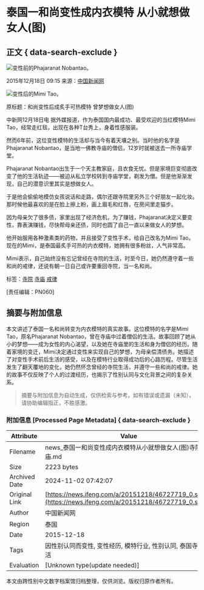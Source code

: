 # 泰国一和尚变性成内衣模特 从小就想做女人(图)

## 正文 { data-search-exclude }


![变性前的Phajaranat Nobantao。](http://y2.ifengimg.com/cmpp/2015/12/18/09/20b05965-d7f3-4b2b-8c4d-7ec396552f2e_size88_w500_h491.jpg)

2015年12月18日 09:15 来源：[中国新闻网](http://www.chinanews.com/gj/2015/12-18/7676735.shtml)

![变性后的Mimi Tao。](http://y0.ifengimg.com/cmpp/2015/12/18/09/2a9a104b-30a3-4524-9837-6746812e3479_size98_w500_h471.jpg)

原标题：和尚变性后成炙手可热模特 曾梦想做女人(图)

中新网12月18日电 据外媒报道，作为泰国国内最成功、最受欢迎的当红模特Mimi Tao，经常走红毯，出现在各种T台秀上，身着性感服装。

然而6年前，这位变性模特的生活却与当今有着天壤之别。当时他的名字是Phajaranat Nobantao，是当地一佛教寺庙的僧侣，12岁时就被送去一所寺庙学堂。

Phajaranat Nobantao出生于一个天主教家庭，且衣食无忧。但是家境巨变彻底改变了他的生活轨迹——被迫从私立学校转到寺庙学堂，剃发为僧。但是他渐渐发现，自己的潜意识里其实是想做女人。

于是他会偷偷地模仿女孩说话和走路，偶尔还跟寺院里另外三个好朋友一起化妆。那时候他最喜欢的是在脸上擦上粉，画上眉毛和红唇，在房间里走猫步。

因为母亲欠了很多债，家里出现了经济危机，为了赚钱，Phajaranat决定义要变性，靠表演赚钱，尽快帮母亲还债，同时也圆了自己一直以来做女人的梦想。

他开始服用各种激素类的药物，并且接受了变性手术，给自己改名为Mimi Tao。现在的Mimi，是泰国最炙手可热的内衣模特，她拥有很多粉丝，人气非常高。

Mimi表示，自己始终没有忘记曾经在寺院的生活，时至今日，她仍然遵守着一些和尚的戒律，还说有朝一日自己或许要重回寺院，当一名和尚。

标签：[寺院](http://search.ifeng.com/sofeng/search.action?c=1&q=%E5%AF%BA%E9%99%A2) [寺庙](http://search.ifeng.com/sofeng/search.action?c=1&q=%E5%AF%BA%E5%BA%99) [戒律](http://search.ifeng.com/sofeng/search.action?c=1&q=%E6%88%92%E5%BE%8B)

\[责任编辑：PN060\]

## 摘要与附加信息

<!-- tcd_abstract -->
本文讲述了泰国一名和尚转变为内衣模特的真实故事。这位模特的名字是Mimi Tao，原名Phajaranat Nobantao，曾在寺庙中过着僧侣的生活。故事回顾了她从小的梦想——成为女性的内心渴望，以及她在寺庙里的生活和身为僧侣的经历。随着家境的变迁，Mimi决定通过变性来实现自己的梦想，为母亲偿清债务。她描述了对变性手术前后生活的感受，以及在模特行业取得成功后的心路历程。尽管生活发生了翻天覆地的变化，她仍然怀念曾经的寺院生活，并遵守一些和尚的戒律。她的故事不仅反映了个人的过渡经历，也揭示了性别认同与文化背景之间的复杂关系。
<!-- tcd_abstract_end -->

> 摘要与附加信息为自动生成，仅供检索与参考。如有错误或遗漏（未知），请协助编辑指正，不胜感激。

### 附加信息 [Processed Page Metadata] { data-search-exclude }

| Attribute       | Value                                  |
|-----------------|----------------------------------------|
| Filename        | news_泰国一和尚变性成内衣模特从小就想做女人(图)寺院寺庙.md                             |
| Size            | 2223 bytes                           |
| Archived Date   | 2024-11-02 07:42:07                             |
| Original Link   | [https://news.ifeng.com/a/20151218/46727719_0.shtml](https://news.ifeng.com/a/20151218/46727719_0.shtml)                       |
| Author          | 中国新闻网                               |
| Region          | 泰国                               |
| Date            | 2015-12-18                                 |
| Tags            | 因性别认同而变性, 变性经历, 模特行业, 性别认同, 泰国寺庙生活                                 |
| Evaluation            | [Unknown type(update needed)]                                 |
<!-- tcd_table_end -->

本文由跨性别中文数字档案馆归档整理，仅供浏览。版权归原作者所有。
